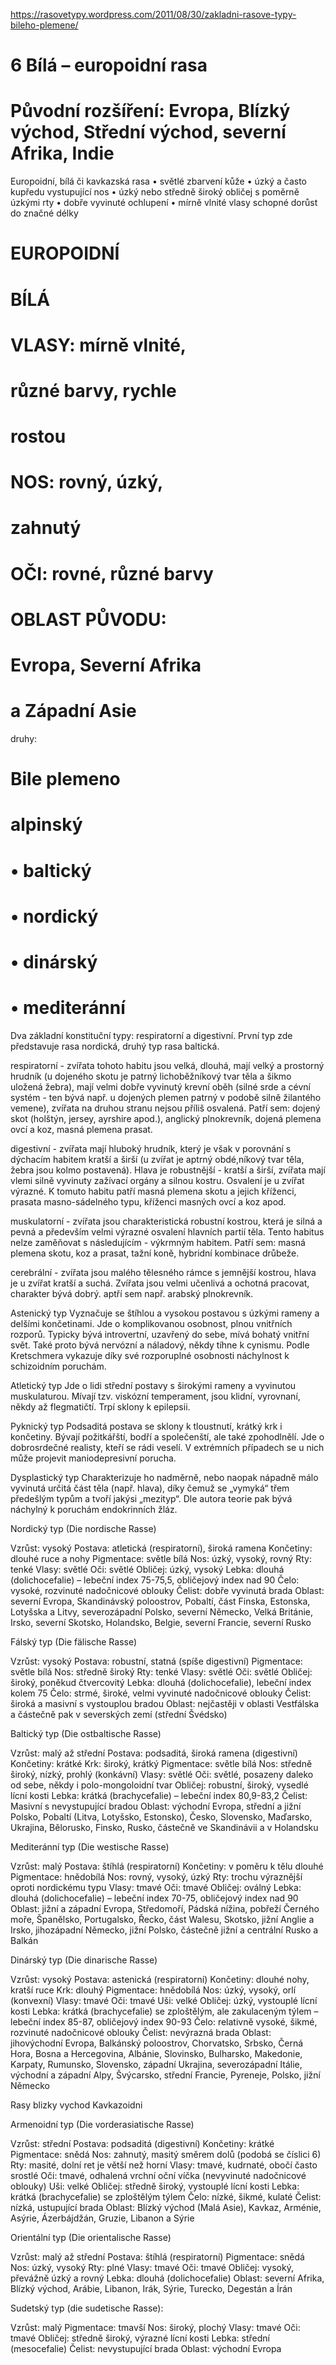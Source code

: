 https://rasovetypy.wordpress.com/2011/08/30/zakladni-rasove-typy-bileho-plemene/


# 6 Bílá – europoidní rasa
# Původní rozšíření: Evropa, Blízký východ, Střední východ, severní Afrika, Indie
Europoidní, bílá či kavkazská rasa
• světlé zbarvení kůže
• úzký a často kupředu vystupující nos
• úzký nebo středně široký obličej s poměrně
úzkými rty
• dobře vyvinuté ochlupení
• mírně vlnité vlasy schopné dorůst do značné
délky


# EUROPOIDNÍ
# BÍLÁ
# VLASY: mírně vlnité,
# různé barvy, rychle
# rostou
# NOS: rovný, úzký,
# zahnutý
# OČI: rovné, různé barvy
# OBLAST PŮVODU:
# Evropa, Severní Afrika
# a Západní Asie

druhy:
# Bile plemeno
# alpinský
# • baltický
# • nordický
# • dinárský
# • mediteránní

Dva základní konstituční typy: respiratorní a digestivní. První typ zde představuje rasa nordická, druhý typ rasa baltická.

respiratorní - zvířata tohoto habitu jsou velká, dlouhá, mají velký a prostorný hrudník (u dojeného skotu je patrný lichoběžníkový tvar těla a šikmo uložená žebra), mají velmi dobře vyvinutý krevní oběh (silné srde a cévní systém - ten bývá např. u dojených plemen patrný v podobě silně žilantého vemene), zvířata na druhou stranu nejsou příliš osvalená. Patří sem: dojený skot (holštýn, jersey, ayrshire apod.), anglický plnokrevník, dojená plemena ovcí a koz, masná plemena prasat.

digestivní - zvířata mají hluboký hrudník, který je však v porovnání s dýchacím habitem kratší a širší (u zvířat je aptrný obdé,níkový tvar těla, žebra jsou kolmo postavená). Hlava je robustnější - kratší a širší, zvířata mají vlemi silně vyvinuty zažívací orgány a silnou kostru. Osvalení je u zvířat výrazné. K tomuto habitu patří masná plemena skotu a jejich kříženci, prasata masno-sádelného typu, kříženci masných ovcí a koz apod.

muskulatorní - zvířata jsou charakteristická robustní kostrou, která je silná a pevná a především velmi výrazné osvalení hlavních partií těla. Tento habitus nelze zaměňovat s následujícím - výkrmným habitem. Patří sem: masná plemena skotu, koz a prasat, tažní koně, hybridní kombinace drůbeže.

cerebrální - zvířata jsou malého tělesného rámce s jemnější kostrou, hlava je u zvířat kratší a suchá. Zvířata jsou velmi učenlivá a ochotná pracovat, charakter bývá dobrý. aptří sem např. arabský plnokrevník.


Astenický typ
Vyznačuje se štíhlou a vysokou postavou s úzkými rameny a delšími končetinami. Jde o komplikovanou osobnost, plnou vnitřních rozporů. Typicky bývá introvertní, uzavřený do sebe, mívá bohatý vnitřní svět. Také proto bývá nervózní a náladový, někdy tíhne k cynismu. Podle Kretschmera vykazuje díky své rozporuplné osobnosti náchylnost k schizoidním poruchám.

Atletický typ
Jde o lidi střední postavy s širokými rameny a vyvinutou muskulaturou. Mívají tzv. viskózní temperament, jsou klidní, vyrovnaní, někdy až flegmatičtí.  Trpí sklony k epilepsii.

Pyknický typ
Podsaditá postava se sklony k tloustnutí, krátký krk i končetiny. Bývají požitkářští, bodří a společenští, ale také zpohodlnělí. Jde o dobrosrdečné realisty, kteří se rádi veselí. V extrémních případech se u nich může projevit maniodepresivní porucha.

Dysplastický typ
Charakterizuje ho nadměrně, nebo naopak nápadně málo vyvinutá určitá část těla (např. hlava), díky čemuž se „vymyká“ třem předešlým typům a tvoří jakýsi „mezityp“. Dle autora teorie pak bývá náchylný k poruchám endokrinních žláz.



Nordický typ (Die nordische Rasse)

Vzrůst: vysoký
Postava: atletická (respiratorní), široká ramena
Končetiny: dlouhé ruce a nohy
Pigmentace: světle bílá
Nos: úzký, vysoký, rovný
Rty: tenké
Vlasy: světlé
Oči: světlé
Obličej: úzký, vysoký
Lebka: dlouhá (dolichocefalie) – lebeční index 75-75,5, obličejový index nad 90
Čelo: vysoké, rozvinuté nadočnicové oblouky
Čelist: dobře vyvinutá brada
Oblast: severní Evropa, Skandinávský poloostrov, Pobaltí, část Finska, Estonska, Lotyšska a Litvy, severozápadní Polsko, severní Německo, Velká Británie, Irsko, severní Skotsko, Holandsko, Belgie, severní Francie, severní Rusko

Fálský typ (Die fälische Rasse)

Vzrůst: vysoký
Postava: robustní, statná (spíše digestivní)
Pigmentace: světle bílá
Nos: středně široký
Rty: tenké
Vlasy: světlé
Oči: světlé
Obličej: široký, poněkud čtvercovitý
Lebka: dlouhá (dolichocefalie), lebeční index kolem 75
Čelo: strmé, široké, velmi vyvinuté nadočnicové oblouky
Čelist: široká a masivní s vystouplou bradou
Oblast: nejčastěji v oblasti Vestfálska a částečně pak v severských zemí (střední Švédsko)

Baltický typ (Die ostbaltische Rasse)

Vzrůst: malý až střední
Postava: podsaditá, široká ramena (digestivní)
Končetiny: krátké
Krk: široký, krátký
Pigmentace: světle bílá
Nos: středně široký, nízký, prohlý (konkávní)
Vlasy: světlé
Oči: světlé, posazeny daleko od sebe, někdy i polo-mongoloidní tvar
Obličej: robustní, široký, vysedlé lícní kosti
Lebka: krátká (brachycefalie) – lebeční index 80,9-83,2 
Čelist: Masivní s nevystupující bradou
Oblast: východní Evropa, střední a jižní Polsko, Pobaltí (Litva, Lotyšsko, Estonsko), Česko, Slovensko, Maďarsko, Ukrajina, Bělorusko, Finsko, Rusko, částečně ve Skandinávii a v Holandsku

Mediteránní typ (Die westische Rasse)

Vzrůst: malý
Postava: štíhlá (respiratorní)
Končetiny: v poměru k tělu dlouhé
Pigmentace: hnědobílá
Nos: rovný, vysoký, úzký
Rty: trochu výraznější oproti nordickému typu
Vlasy: tmavé
Oči: tmavé
Obličej: oválný
Lebka: dlouhá (dolichocefalie) – lebeční index 70-75, obličejový index nad 90
Oblast: jižní a západní Evropa, Středomoří, Pádská nížina, pobřeží Černého moře, Španělsko, Portugalsko, Řecko, část Walesu, Skotsko, jižní Anglie a Irsko, jihozápadní Německo, jižní Polsko, částečně jižní a centrální Rusko a Balkán


Dinárský typ (Die dinarische Rasse)

Vzrůst: vysoký
Postava: astenická (respiratorní)
Končetiny: dlouhé nohy, kratší ruce
Krk: dlouhý
Pigmentace: hnědobílá
Nos: úzký, vysoký, orlí (konvexní)
Vlasy: tmavé
Oči: tmavé
Uši: velké
Obličej: úzký, vystouplé lícní kosti
Lebka: krátká (brachycefalie) se zploštělým, ale zakulaceným týlem – lebeční index 85-87, obličejový index 90-93
Čelo: relativně vysoké, šikmé, rozvinuté nadočnicové oblouky
Čelist: nevýrazná brada
Oblast: jihovýchodní Evropa, Balkánský poloostrov, Chorvatsko, Srbsko, Černá Hora, Bosna a Hercegovina, Albánie, Slovinsko, Bulharsko, Makedonie, Karpaty, Rumunsko, Slovensko, západní Ukrajina, severozápadní Itálie, východní a západní Alpy, Švýcarsko, střední Francie, Pyreneje, Polsko, jižní Německo





Rasy blizky vychod Kavkazoidni


Armenoidní typ (Die vorderasiatische Rasse)

Vzrůst: střední
Postava: podsaditá (digestivní)
Končetiny: krátké
Pigmentace: snědá
Nos: zahnutý, masitý směrem dolů (podobá se číslici 6)
Rty: masité, dolní ret je větší než horní
Vlasy: tmavé, kudrnaté, obočí často srostlé
Oči: tmavé, odhalená vrchní oční víčka (nevyvinuté nadočnicové oblouky)
Uši: velké
Obličej: středně široký, vystouplé lícní kosti
Lebka: krátká (brachycefalie) se zploštělým týlem
Čelo: nízké, šikmé, kulaté
Čelist: nízká, ustupující brada
Oblast: Blízký východ (Malá Asie), Kavkaz, Arménie, Asýrie, Ázerbájdžán, Gruzie, Libanon a Sýrie


Orientální typ (Die orientalische Rasse)

Vzrůst: malý až střední
Postava: štíhlá (respiratorní)
Pigmentace: snědá
Nos: úzký, vysoký
Rty: plné
Vlasy: tmavé
Oči: tmavé
Obličej: vysoký, převážně úzký a rovný
Lebka: dlouhá (dolichocefalie)
Oblast: severní Afrika, Blízký východ, Arábie, Libanon, Irák, Sýrie, Turecko, Degestán a Írán


Sudetský typ (die sudetische Rasse):

Vzrůst: malý
Pigmentace: tmavší
Nos: široký, plochý
Vlasy: tmavé
Oči: tmavé
Obličej: středně široký, výrazné lícní kosti
Lebka: střední (mesocefalie)
Čelist: nevystupující brada
Oblast: východní Evropa